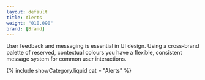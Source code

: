 ```yaml
---
layout: default
title: Alerts
weight: "010.090"
brand: [Brand]
---
```


<div class="row">
	<div class="col-sm-7 col-sm-offset-5 category-head">
		User feedback and messaging is essential in UI design. Using a cross-brand palette of reserved, contextual colours you have a flexible, consistent message
		system for common user interactions.
	</div>
</div>

{% include showCategory.liquid  cat = "Alerts" %}